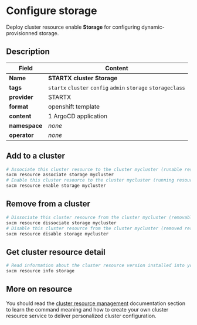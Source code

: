 # Configure storage

Deploy cluster resource enable **Storage** for configuring dynamic-provisionned storage.

## Description

| Field         | Content                                                      |
| ------------- | ------------------------------------------------------------ |
| **Name**      | **STARTX cluster Storage**                                   |
| **tags**      | `startx` `cluster` `config` `admin` `storage` `storageclass` |
| **provider**  | STARTX                                                       |
| **format**    | openshift template                                           |
| **content**   | 1 ArgoCD application                                         |
| **namespace** | _none_                                                       |
| **operator**  | _none_                                                       |

## Add to a cluster

```bash
# Associate this cluster resource to the cluster mycluster (runable resource)
sxcm resource associate storage mycluster
# Enable this cluster resource to the cluster mycluster (running resource)
sxcm resource enable storage mycluster
```

## Remove from a cluster

```bash
# Dissociate this cluster resource from the cluster mycluster (removable resource)
sxcm resource dissociate storage mycluster
# Disable this cluster resource from the cluster mycluster (removed resource)
sxcm resource disable storage mycluster
```

## Get cluster resource detail

```bash
# Read information about the cluster resource version installed into your host (local)
sxcm resource info storage
```

## More on resource

You should read the [cluster resource management](../../4-cluster-resources) documentation section to learn the command
meaning and how to create your own cluster resource service to deliver personalized cluster configuration.
